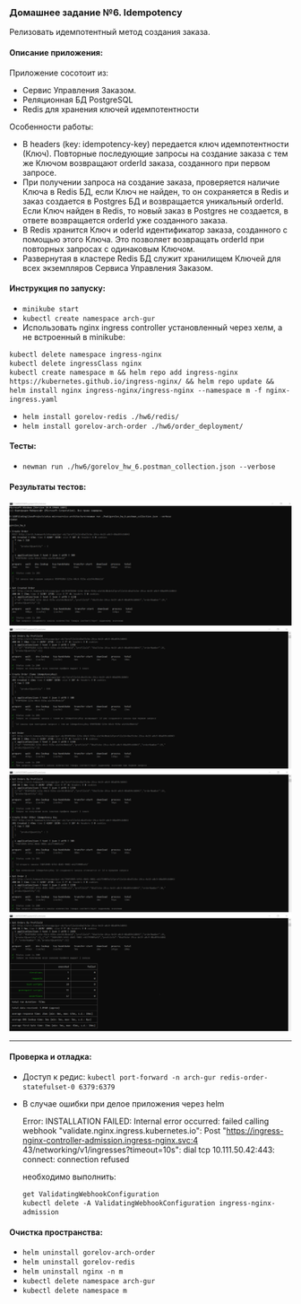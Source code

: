 ### Домашнее задание №6. Idempotency

Релизовать идемпотентный метод создания заказа.

#### Описание приложения:
Приложение сосотоит из:
- Сервис Управления Заказом.
- Реляционная БД PostgreSQL
- Redis для хранения ключей идемпотентности

Особенности работы:
- В headers (key: idempotency-key) передается ключ идемпотентности (Ключ). Повторные последующие запросы на
  создание заказа с тем же Ключом возвращают orderId заказа, созданного при первом запросе.
- При получении запроса на создание заказа, проверяется наличие Ключа в Redis БД, 
  если Ключ не найден, то он сохраняется в Redis и заказ создается в Postgres БД и возвращается уникальный orderId.
  Если Ключ найден в Redis, то новый заказ в Postgres не создается, в ответе возвращается orderId уже созданного заказа.
- В Redis хранится Ключ и oderId идентификатор заказа, созданного с помощью этого Ключа. Это позволяет возвращать 
  orderId при повторных запросах с одинаковым Ключом.
- Развернутая в кластере Redis БД служит хранилищем Ключей для всех экземпляров Сервиса Управления Заказом.

#### Инструкция по запуску:
- `minikube start`
- `kubectl create namespace arch-gur`  
- Использовать nginx ingress controller установленный через хелм, а не встроенный в minikube:

```
kubectl delete namespace ingress-nginx
kubectl delete ingressClass nginx
kubectl create namespace m && helm repo add ingress-nginx https://kubernetes.github.io/ingress-nginx/ && helm repo update && helm install nginx ingress-nginx/ingress-nginx --namespace m -f nginx-ingress.yaml
```

- `helm install gorelov-redis ./hw6/redis/`
- `helm install gorelov-arch-order ./hw6/order_deployment/`

#### Тесты:

- `newman run ./hw6/gorelov_hw_6.postman_collection.json --verbose`

#### Результаты тестов:
![nm_1.png](nm_1.png)
![nm_2.png](nm_2.png)
![nm_3.png](nm_3.png)
![nm_4.png](nm_4.png)

---

#### Проверка и отладка:
- Доступ к редис:
`kubectl port-forward -n arch-gur redis-order-statefulset-0 6379:6379`

- В случае ошибки при делое приложения через helm

    Error: INSTALLATION FAILED: Internal error occurred: failed calling webhook "validate.nginx.ingress.kubernetes.io": Post "https://ingress-nginx-controller-admission.ingress-nginx.svc:4
    43/networking/v1/ingresses?timeout=10s": dial tcp 10.111.50.42:443: connect: connection refused
    
    необходимо выполнить:
    ```
    get ValidatingWebhookConfiguration
    kubectl delete -A ValidatingWebhookConfiguration ingress-nginx-admission
    ```

#### Очистка пространства:

- `helm uninstall gorelov-arch-order`
- `helm uninstall gorelov-redis`
- `helm uninstall nginx -n m`
- `kubectl delete namespace arch-gur`
- `kubectl delete namespace m`